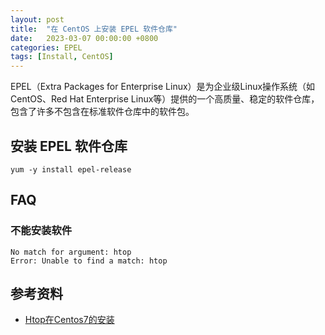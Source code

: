 ```yaml
---
layout: post
title:  "在 CentOS 上安装 EPEL 软件仓库"
date:   2023-03-07 00:00:00 +0800
categories: EPEL
tags: [Install, CentOS]
---
```


EPEL（Extra Packages for Enterprise Linux）是为企业级Linux操作系统（如CentOS、Red Hat Enterprise Linux等）提供的一个高质量、稳定的软件仓库，包含了许多不包含在标准软件仓库中的软件包。

## 安装 EPEL 软件仓库
```shell
yum -y install epel-release
```

## FAQ
### 不能安装软件
```
No match for argument: htop
Error: Unable to find a match: htop
```

## 参考资料
* [Htop在Centos7的安装](https://www.jianshu.com/p/5629e331f58d)
